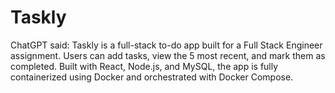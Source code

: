 # Taskly
ChatGPT said: Taskly is a full-stack to-do app built for a Full Stack Engineer assignment. Users can add tasks, view the 5 most recent, and mark them as completed. Built with React, Node.js, and MySQL, the app is fully containerized using Docker and orchestrated with Docker Compose.
